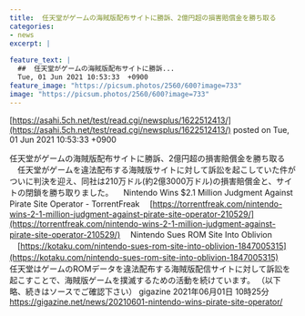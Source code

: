```yaml
---
title:  任天堂がゲームの海賊版配布サイトに勝訴、2億円超の損害賠償金を勝ち取る  
categories:
- news
excerpt: |
  
feature_text: |
  ##  任天堂がゲームの海賊版配布サイトに勝訴...
  Tue, 01 Jun 2021 10:53:33  +0900
feature_image: "https://picsum.photos/2560/600?image=733"
image: "https://picsum.photos/2560/600?image=733"
---
```


[https://asahi.5ch.net/test/read.cgi/newsplus/1622512413/](https://asahi.5ch.net/test/read.cgi/newsplus/1622512413/)
posted on Tue, 01 Jun 2021 10:53:33  +0900

<!--more-->

任天堂がゲームの海賊版配布サイトに勝訴、2億円超の損害賠償金を勝ち取る 　任天堂がゲームを違法配布する海賊版サイトに対して訴訟を起こしていた件がついに判決を迎え、同社は210万ドル(約2億3000万ドル)の損害賠償金と、サイトの閉鎖を勝ち取りました。 　Nintendo Wins $2.1 Million Judgment Against Pirate Site Operator - TorrentFreak 　[https://torrentfreak.com/nintendo-wins-2-1-million-judgment-against-pirate-site-operator-210529/](https://torrentfreak.com/nintendo-wins-2-1-million-judgment-against-pirate-site-operator-210529/) 　Nintendo Sues ROM Site Into Oblivion 　[https://kotaku.com/nintendo-sues-rom-site-into-oblivion-1847005315](https://kotaku.com/nintendo-sues-rom-site-into-oblivion-1847005315) 　任天堂はゲームのROMデータを違法配布する海賊版配信サイトに対して訴訟を起こすことで、海賊版ゲームを撲滅するための活動を続けています。 （以下略、続きはソースでご確認下さい） gigazine 2021年06月01日 10時25分 https://gigazine.net/news/20210601-nintendo-wins-pirate-site-operator/
